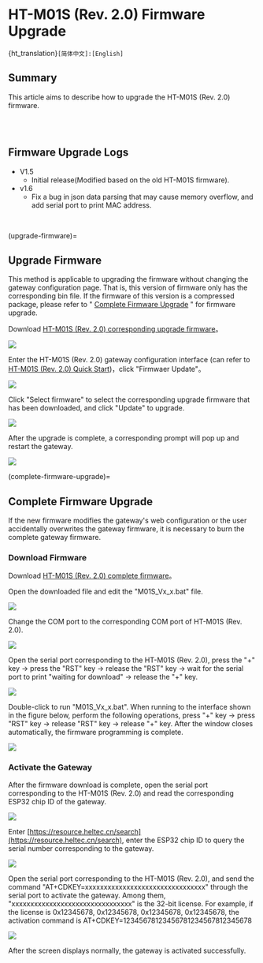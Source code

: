 # HT-M01S (Rev. 2.0) Firmware Upgrade

{ht_translation}`[简体中文]:[English]`


## Summary

This article aims to describe how to upgrade the HT-M01S (Rev. 2.0) firmware.

```{Tip} If your gateway ID is occupied, in order to avoid occupying other gateway IDs when modifying the gateway ID, please modify the "FFFF" part in the middle, thank you!

```

&nbsp;

## Firmware Upgrade Logs

- V1.5
  - Initial release(Modified based on the old HT-M01S firmware).
- v1.6
  - Fix a bug in json data parsing that may cause memory overflow, and add serial port to print MAC address.

&nbsp;

(upgrade-firmware)=

## Upgrade Firmware

This method is applicable to upgrading the firmware without changing the gateway configuration page. That is, this version of firmware only has the corresponding bin file. If the firmware of this version is a compressed package, please refer to " [Complete Firmware Upgrade](complete-firmware-upgrade) " for firmware upgrade.

Download [HT-M01S (Rev. 2.0) corresponding upgrade firmware](https://resource.heltec.cn/download/HT-M01S_V2/firmware)。

![](img/update_firmware/01.png)

Enter the HT-M01S (Rev. 2.0) gateway configuration interface (can refer to [HT-M01S (Rev. 2.0) Quick Start](https://docs.heltec.org/en/gateway/ht-m01s_v2/quick_start.html))，click "Firmwaer Update"。

![](img/update_firmware/02.png)

Click "Select firmware" to select the corresponding upgrade firmware that has been downloaded, and click "Update" to upgrade.

![](img/update_firmware/03.png)

After the upgrade is complete, a corresponding prompt will pop up and restart the gateway.

![](img/update_firmware/04.png)

(complete-firmware-upgrade)=

## Complete Firmware Upgrade

If the new firmware modifies the gateway's web configuration or the user accidentally overwrites the gateway firmware, it is necessary to burn the complete gateway firmware.

### Download Firmware

Download [HT-M01S (Rev. 2.0) complete firmware](https://resource.heltec.cn/download/HT-M01S_V2/firmware/complete_firmware)。

Open the downloaded file and edit the "M01S_Vx_x.bat" file.

![](img/update_firmware/05.png)

Change the COM port to the corresponding COM port of HT-M01S (Rev. 2.0).

![](img/update_firmware/06.png)

Open the serial port corresponding to the HT-M01S (Rev. 2.0), press the "+" key -> press the "RST" key -> release the "RST" key -> wait for the serial port to print "waiting for download" -> release the "+" key.

![](img/update_firmware/07.png)

Double-click to run "M01S_Vx_x.bat". When running to the interface shown in the figure below, perform the following operations, press "+" key -> press "RST" key -> release "RST" key -> release "+" key. After the window closes automatically, the firmware programming is complete.

![](img/update_firmware/08.png)

### Activate the Gateway

After the firmware download is complete, open the serial port corresponding to the HT-M01S (Rev. 2.0) and read the corresponding ESP32 chip ID of the gateway.

![](img/update_firmware/09.png)

Enter [https://resource.heltec.cn/search](https://resource.heltec.cn/search), enter the ESP32 chip ID to query the serial number corresponding to the gateway.

![](img/update_firmware/10.png)

Open the serial port corresponding to the HT-M01S (Rev. 2.0), and send the command "AT+CDKEY=xxxxxxxxxxxxxxxxxxxxxxxxxxxxxxxx" through the serial port to activate the gateway. Among them, "xxxxxxxxxxxxxxxxxxxxxxxxxxxxxxxx" is the 32-bit license. For example, if the license is 0x12345678, 0x12345678, 0x12345678, 0x12345678, the activation command is AT+CDKEY=12345678123456781234567812345678

![](img/update_firmware/11.png)

After the screen displays normally, the gateway is activated successfully.

